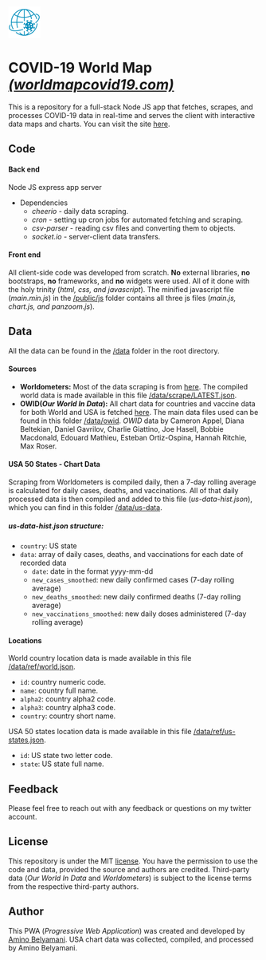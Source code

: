 ![COVID-19 World Map Logo](logo.png) 
# COVID-19 World Map [*(worldmapcovid19.com)*](https://worldmapcovid19.com)
This is a repository for a full-stack Node JS app that fetches, scrapes, and processes COVID-19 data in real-time and serves the client with interactive data maps and charts. You can visit the site [here](https://worldmapcovid19.com).
## Code
#### Back end
Node JS express app server
* Dependencies
    * *cheerio* - daily data scraping.
    * *cron* - setting up cron jobs for automated fetching and scraping.
    * *csv-parser* - reading csv files and converting them to objects.
    * *socket.io* - server-client data transfers.

#### Front end
All client-side code was developed from scratch. **No** external libraries, **no** bootstraps, **no** frameworks, and **no** widgets were used. All of it done with the holy trinity (*html, css, and javascript*). The minified javascript file (*main.min.js*) in the [/public/js](https://github.com/aminobelyamani/covid-19-world-map/tree/master/public/js) folder contains all three js files (*main.js, chart.js, and panzoom.js*).
## Data
All the data can be found in the [/data](https://github.com/aminobelyamani/covid-19-world-map/tree/master/data) folder in the root directory.
#### Sources
* **Worldometers:** Most of the data scraping is from [here](https://www.worldometers.info/coronavirus/). The compiled world data is made available in this file [/data/scrape/LATEST.json](https://github.com/aminobelyamani/covid-19-world-map/tree/master/data/scrape/LATEST.json).
* **OWID(*Our World In Data*):** All chart data for countries and vaccine data for both World and USA is fetched [here](https://github.com/owid/covid-19-data/tree/master/public/data). The main data files used can be found in this folder [/data/owid](https://github.com/aminobelyamani/covid-19-world-map/tree/master/data/owid). *OWID* data by Cameron Appel, Diana Beltekian, Daniel Gavrilov, Charlie Giattino, Joe Hasell, Bobbie Macdonald, Edouard Mathieu, Esteban Ortiz-Ospina, Hannah Ritchie, Max Roser.

#### USA 50 States - Chart Data
Scraping from Worldometers is compiled daily, then a 7-day rolling average is calculated for daily cases, deaths, and vaccinations. All of that daily processed data is then compiled and added to this file (*us-data-hist.json*), which you can find in this folder [/data/us-data](https://github.com/aminobelyamani/covid-19-world-map/tree/master/data/us-data).
##### *us-data-hist.json* structure:
* `country`: US state
* `data`: array of daily cases, deaths, and vaccinations for each date of recorded data
    * `date`: date in the format yyyy-mm-dd
    * `new_cases_smoothed`: new daily confirmed cases (7-day rolling average)
    * `new_deaths_smoothed`: new daily confirmed deaths (7-day rolling average)
    * `new_vaccinations_smoothed`: new daily doses administered (7-day rolling average)

#### Locations
World country location data is made available in this file [/data/ref/world.json](https://github.com/aminobelyamani/covid-19-world-map/tree/master/data/ref/world.json).
* `id`: country numeric code.
* `name`: country full name.
* `alpha2`: country alpha2 code.
* `alpha3`: country alpha3 code.
* `country`: country short name.

USA 50 states location data is made available in this file [/data/ref/us-states.json](https://github.com/aminobelyamani/covid-19-world-map/tree/master/data/ref/us-states.json).
* `id`: US state two letter code.
* `state`: US state full name.

## Feedback
Please feel free to reach out with any feedback or questions on my twitter account.
## License
This repository is under the MIT [license](https://github.com/aminobelyamani/covid-19-world-map/blob/master/LICENSE). You have the permission to use the code and data, provided the source and authors are credited. Third-party data (*Our World In Data* and *Worldometers*) is subject to the license terms from the respective third-party authors.
## Author
This PWA (*Progressive Web Application*) was created and developed by [Amino Belyamani](https://aminobelyamani.com). USA chart data was collected, compiled, and processed by Amino Belyamani.